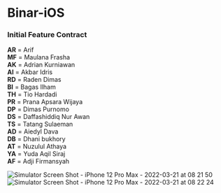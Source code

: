 # Binar-iOS

### Initial Feature Contract
**AR** = Arif  
**MF** = Maulana Frasha  
**AK** = Adrian Kurniawan  
**AI** = Akbar Idris  
**RD** = Raden Dimas  
**BI** = Bagas Ilham  
**TH** = Tio Hardadi  
**PR** = Prana Apsara Wijaya  
**DP** = Dimas Purnomo  
**DS** = Daffashiddiq Nur Awan  
**TS** = Tatang Sulaeman  
**AD** = Aiedyl Dava  
**DB** = Dhani bukhory  
**AT** = Nuzulul Athaya  
**YA** = Yuda Aqil Siraj  
**AF** = Adji Firmansyah

![Simulator Screen Shot - iPhone 12 Pro Max - 2022-03-21 at 08 21 50](https://user-images.githubusercontent.com/65451696/159194930-5851da00-1cce-4a29-b3f2-addddea9d217.png)
![Simulator Screen Shot - iPhone 12 Pro Max - 2022-03-21 at 08 22 24](https://user-images.githubusercontent.com/65451696/159194938-09d683ed-bff2-4d01-9ded-90899da2bda8.png)
